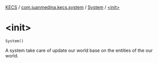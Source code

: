 [KECS](../../index.md) / [com.juanmedina.kecs.system](../index.md) / [System](index.md) / [&lt;init&gt;](./-init-.md)

# &lt;init&gt;

`System()`

A system take care of update our world base on the entities of the our world.

